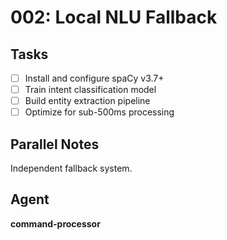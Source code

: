# 002: Local NLU Fallback

## Tasks
- [ ] Install and configure spaCy v3.7+
- [ ] Train intent classification model
- [ ] Build entity extraction pipeline
- [ ] Optimize for sub-500ms processing

## Parallel Notes
Independent fallback system.

## Agent
**command-processor**